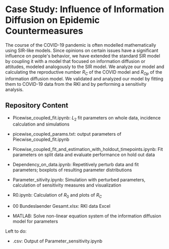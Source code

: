 # Case Study: Influence of Information Diffusion on Epidemic Countermeasures

The course of the COVID-19 pandemic is often modelled mathematically using SIR-like models. Since opinions on certain issues have a significant influence on people's behavior, we have extended the standard SIR model by coupling it with a model that focused on information diffusion or attitudes, modeled analogously to the SIR model. We analyze our model and calculating the reproductive number $R_C$ of the COVID model and $R_{Op}$ of the information diffusion model. We validated and analyzed our model by fitting them to COVID-19 data from the RKI and by performing a sensitivity analysis.

## Repository Content

- Picewise_coupled_fit.ipynb: $L_2$ fit parameters on whole data, incidence calculation and simulations
- picewise_coupled_params.txt: output parameters of Piecwise_coupled_fit.ipynb
- Picewise_coupled_fit_and_estimation_with_holdout_timepoints.ipynb: Fit parameters on split data and evaluate performance on hold out data
- Dependency_on_data.ipynb: Repetitively perturb data and fit parameters; boxplots of resulting parameter distributions
- Parameter_sitivity.ipynb: Simulation with perturbed parameters, calculation of sensitivity measures and visualization

- R0.ipynb: Calculation of $R_0$ and plots of $R_C$
- 00 Bundeslaender Gesamt.xlsx: RKI data Excel
- MATLAB: Solve non-linear equation system of the information diffusion model for parameters

Left to do:
- .csv: Output of Parameter_sensitivity.ipynb
